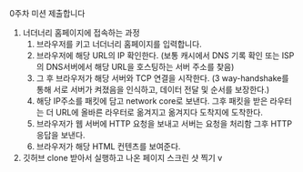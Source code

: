 0주차 미션 제출합니다  
1. 너더너리 홈페이지에 접속하는 과정
   1) 브라우저를 키고 너더너리 홈페이지를 입력합니다.
   2) 브라우저에 해당 URL의 IP 확인한다.
      (보통 캐시에서 DNS 기록 확인 또는 ISP의 DNS서버에서 해당 URL을 호스팅하는 서버 주소를 찾음)
   3) 그 후 브라우저가 해당 서버와 TCP 연결을 시작한다.
      (3 way-handshake를 통해 서로 서버가 켜졌음을 인식하고, 데이터 전달 및 순서를 보장한다.)
   4) 해당 IP주소를 패킷에 담고 network core로 보낸다. 그후 패킷을 받은 라우터는
     더 URL에 올바른 라우터로 옮겨지고 옮겨지다 도착지에 도착한다.
   5) 브라우저가 웹 서버에 HTTP 요청을 보내고 서버는 요청을 처리함 그후 HTTP 응답을 보낸다.
   6) 브라우저가 해당 HTML 컨텐츠를 보여준다.
2. 깃허브 clone 받아서 실행하고 나온 페이지 스크린 샷 찍기 v